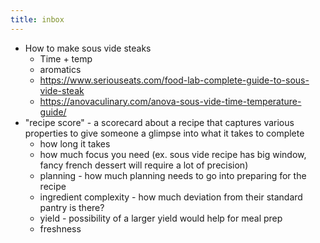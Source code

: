 ```yaml
---
title: inbox
---
```


* How to make sous vide steaks
	* Time + temp
	* aromatics
	* https://www.seriouseats.com/food-lab-complete-guide-to-sous-vide-steak
	* https://anovaculinary.com/anova-sous-vide-time-temperature-guide/
* "recipe score" - a scorecard about a recipe that captures various properties to give someone a glimpse into what it takes to complete 
	* how long it takes
	* how much focus you need (ex. sous vide recipe has big window, fancy french dessert will require a lot of precision) 
	* planning - how much planning needs to go into preparing for the recipe
	* ingredient complexity - how much deviation from their standard pantry is there?
	* yield - possibility of a larger yield would help for meal prep
	* freshness 
